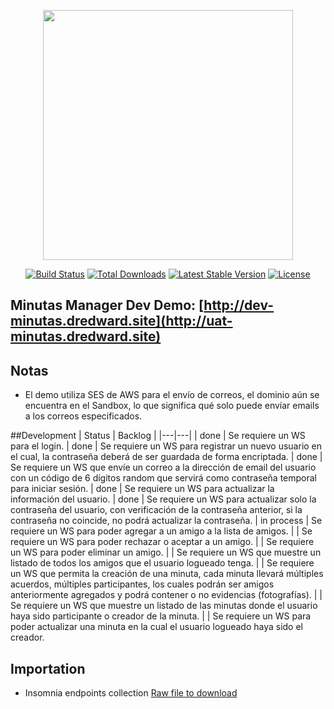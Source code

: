 <p align="center"><a href="https://laravel.com" target="_blank"><img src="https://raw.githubusercontent.com/laravel/art/master/logo-lockup/5%20SVG/2%20CMYK/1%20Full%20Color/laravel-logolockup-cmyk-red.svg" width="400"></a></p>

<p align="center">
<a href="https://travis-ci.org/laravel/framework"><img src="https://travis-ci.org/laravel/framework.svg" alt="Build Status"></a>
<a href="https://packagist.org/packages/laravel/framework"><img src="https://img.shields.io/packagist/dt/laravel/framework" alt="Total Downloads"></a>
<a href="https://packagist.org/packages/laravel/framework"><img src="https://img.shields.io/packagist/v/laravel/framework" alt="Latest Stable Version"></a>
<a href="https://packagist.org/packages/laravel/framework"><img src="https://img.shields.io/packagist/l/laravel/framework" alt="License"></a>
</p>

## Minutas Manager Dev Demo: **[http://dev-minutas.dredward.site](http://uat-minutas.dredward.site)**

## Notas

* El demo utiliza SES de AWS para el envío de correos, el dominio aún se encuentra en el Sandbox, lo que significa qué solo puede envíar emails a los correos especificados.

##Development
| Status  |  Backlog |
|---|---|
| done  | Se requiere un WS para el login.
| done  | Se requiere un WS para registrar un nuevo usuario en el cual, la contraseña deberá de ser guardada de forma encriptada.
| done  | Se requiere un WS que envíe un correo a la dirección de email del usuario con un código de 6 dígitos random que servirá como contraseña temporal para iniciar sesión.
| done  | Se requiere un WS para actualizar la información del usuario.
| done  | Se requiere un WS para actualizar solo la contraseña del usuario, con verificación de la contraseña anterior, si la contraseña no coincide, no podrá actualizar la contraseña.
| in process  | Se requiere un WS para poder agregar a un amigo a la lista de amigos.
|   | Se requiere un WS para poder rechazar o aceptar a un amigo.
|   | Se requiere un WS para poder eliminar un amigo.
|   | Se requiere un WS que muestre un listado de todos los amigos que el usuario logueado tenga.
|   | Se requiere un WS que permita la creación de una minuta, cada minuta llevará múltiples acuerdos, múltiples participantes, los cuales podrán ser amigos anteriormente agregados y podrá contener o no evidencias (fotografías).
|   | Se requiere un WS que muestre un listado de las minutas donde el usuario haya sido participante o creador de la minuta.
|   | Se requiere un WS para poder actualizar una minuta en la cual el usuario logueado haya sido el creador.

## Importation
* Insomnia endpoints collection <a id="raw-url" href="https://raw.githubusercontent.com/DR-Edward/Minutas/master/importation/dev/Insomnia_2020-12-31.json">Raw file to download</a>